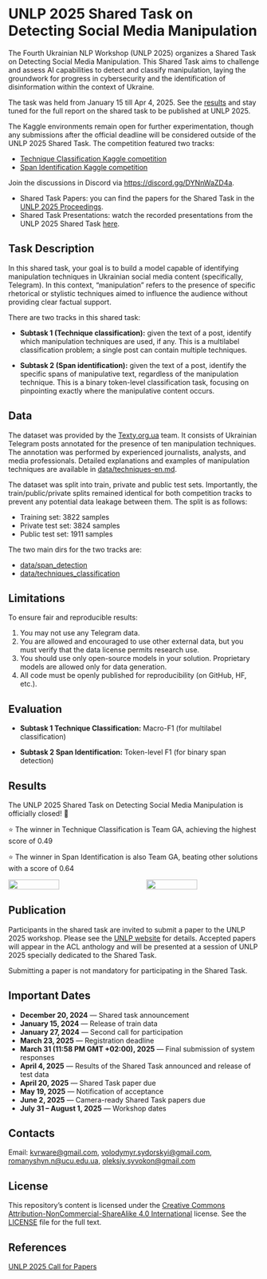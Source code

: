 # UNLP 2025 Shared Task on Detecting Social Media Manipulation

The Fourth Ukrainian NLP Workshop (UNLP 2025) organizes a Shared Task on Detecting Social Media Manipulation. This Shared Task aims to challenge and assess AI capabilities to detect and classify manipulation, laying the groundwork for progress in cybersecurity and the identification of disinformation within the context of Ukraine.

The task was held from January 15 till Apr 4, 2025. See the [results](#results) and stay tuned for the full report on the shared task to be published at UNLP 2025.

The Kaggle environments remain open for further experimentation, though any submissions after the official deadline will be considered outside of the UNLP 2025 Shared Task.
The competition featured two tracks:
- [Technique Classification Kaggle competition](https://www.kaggle.com/t/f40f491a48b841ab938275c169d57075)
- [Span Identification Kaggle competition](https://www.kaggle.com/t/d633d1fa08cb472598e5ae3772ece142)


Join the discussions in Discord via https://discord.gg/DYNnWaZD4a.

- Shared Task Papers: you can find the papers for the Shared Task in the [UNLP 2025 Proceedings](https://aclanthology.org/volumes/2025.unlp-1/).
- Shared Task Presentations: watch the recorded presentations from the UNLP 2025 Shared Task [here](https://www.youtube.com/playlist?list=PLr1w0qwTp9lCc4dn1B6oCd3FsJ-cxbBfP).

## Task Description

In this shared task, your goal is to build a model capable of identifying manipulation techniques in Ukrainian social media content (specifically, Telegram). In this context, “manipulation” refers to the presence of specific rhetorical or stylistic techniques aimed to influence the audience without providing clear factual support.

There are two tracks in this shared task:
- **Subtask 1 (Technique classification):** given the text of a post, identify which manipulation techniques are used, if any. This is a multilabel classification problem; a single post can contain multiple techniques.

- **Subtask 2 (Span identification):** given the text of a post, identify the specific spans of manipulative text, regardless of the manipulation technique. This is a binary token-level classification task, focusing on pinpointing exactly where the manipulative content occurs.

## Data

The dataset was provided by the [Texty.org.ua](https://texty.org.ua/) team. It consists of Ukrainian Telegram posts annotated for the presence of ten manipulation techniques. The annotation was performed by experienced journalists, analysts, and media professionals. Detailed explanations and examples of manipulation techniques are available in [data/techniques-en.md](./data/techniques-en.md).

The dataset was split into train, private and public test sets. Importantly, the train/public/private splits remained identical for both competition tracks to prevent any potential data leakage between them. The split is as follows:
- Training set: 3822 samples
- Private test set: 3824 samples
- Public test set: 1911 samples
  
The two main dirs for the two tracks are:
- [data/span_detection](./data/span_detection)
- [data/techniques_classification](./data/techniques_classification)

## Limitations

To ensure fair and reproducible results:

1. You may not use any Telegram data.
2. You are allowed and encouraged to use other external data, but you must verify that the data license permits research use.
3. You should use only open-source models in your solution. Proprietary models are allowed only for data generation.
4. All code must be openly published for reproducibility (on GitHub, HF, etc.).

## Evaluation

- **Subtask 1 Technique Classification:** Macro-F1 (for multilabel classification)

- **Subtask 2 Span Identification:** Token-level F1 (for binary span detection)

## Results

The UNLP 2025 Shared Task on Detecting Social Media Manipulation is officially closed! 🙌

⭐ The winner in Technique Classification is Team GA, achieving the highest score of 0.49

⭐ The winner in Span Identification is also Team GA, beating other solutions with a score of 0.64
<div style="display: flex; justify-content: space-between;">
    <img src="https://github.com/user-attachments/assets/0c12dcb1-7d11-4b2d-8e59-885239f5a167" width="45%" />
    <img src="https://github.com/user-attachments/assets/dffc0b7a-90e6-4c33-abc8-2a052517ed38" width="45%" />
</div>

## Publication

Participants in the shared task are invited to submit a paper to the UNLP 2025 workshop. Please see the [UNLP website](https://unlp.org.ua/call-for-papers/) for details. Accepted papers will appear in the ACL anthology and will be presented at a session of UNLP 2025 specially dedicated to the Shared Task.

Submitting a paper is not mandatory for participating in the Shared Task.

## Important Dates

- **December 20, 2024** — Shared task announcement  
- **January 15, 2024** — Release of train data  
- **January 27, 2024** — Second call for participation
- **March 23, 2025** — Registration deadline
- **March 31 (11:58 PM GMT +02:00), 2025** — Final submission of system responses  
- **April 4, 2025** — Results of the Shared Task announced and release of test data  
- **April 20, 2025** — Shared Task paper due  
- **May 19, 2025** — Notification of acceptance  
- **June 2, 2025** — Camera-ready Shared Task papers due  
- **July 31 – August 1, 2025** — Workshop dates

## Contacts

Email: [kvrware@gmail.com](mailto:kvrware@gmail.com), [volodymyr.sydorskyi@gmail.com](mailto:volodymyr.sydorskyi@gmail.com), [romanyshyn.n@ucu.edu.ua](mailto:romanyshyn.n@ucu.edu.ua), [oleksiy.syvokon@gmail.com](mailto:oleksiy.syvokon@gmail.com)

## License

This repository’s content is licensed under the 
[Creative Commons Attribution-NonCommercial-ShareAlike 4.0 International](https://creativecommons.org/licenses/by-nc-sa/4.0/) license.
See the [LICENSE](LICENSE) file for the full text.

## References

[UNLP 2025 Call for Papers](https://unlp.org.ua/call-for-papers/)


